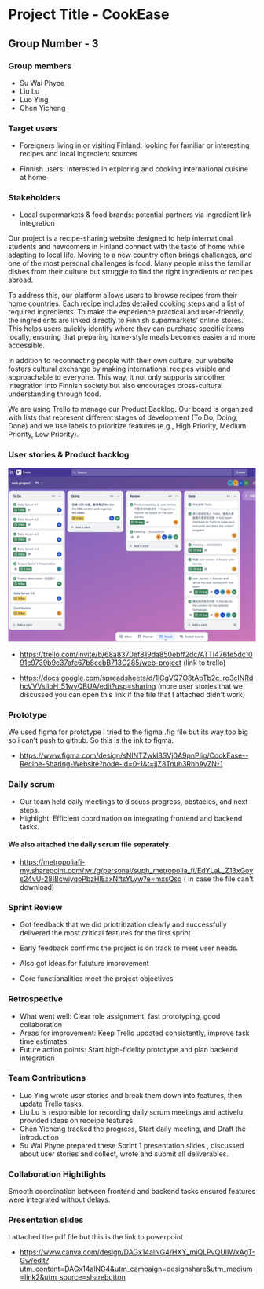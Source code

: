 # Project Title - CookEase
## Group Number - 3
### Group members
- Su Wai Phyoe
- Liu Lu
- Luo Ying
- Chen Yicheng

### Target users
- Foreigners living in or visiting Finland: looking for familiar or interesting recipes and local ingredient sources

- Finnish users: Interested in exploring and cooking international cuisine at home

### Stakeholders
- Local supermarkets & food brands: potential partners via ingredient link integration

Our project is a recipe-sharing website designed to help international students and newcomers in Finland connect with the taste of home while adapting to local life. Moving to a new country often brings challenges, and one of the most personal challenges is food. Many people miss the familiar dishes from their culture but struggle to find the right ingredients or recipes abroad.

To address this, our platform allows users to browse recipes from their home countries. Each recipe includes detailed cooking steps and a list of required ingredients. To make the experience practical and user-friendly, the ingredients are linked directly to Finnish supermarkets’ online stores. This helps users quickly identify where they can purchase specific items locally, ensuring that preparing home-style meals becomes easier and more accessible.

In addition to reconnecting people with their own culture, our website fosters cultural exchange by making international recipes visible and approachable to everyone. This way, it not only supports smoother integration into Finnish society but also encourages cross-cultural understanding through food.

We are using Trello to manage our Product Backlog. Our board is organized with lists that represent different stages of development (To Do, Doing, Done) and we use labels to prioritize features (e.g., High Priority, Medium Priority, Low Priority).

### User stories & Product backlog

![screenshot of Trello](images/trelloscreenshot.png)

- https://trello.com/invite/b/68a8370ef819da850ebff2dc/ATTI476fe5dc1091c9739b9c37afc67b8ccbB713C285/web-project (link to trello)

- https://docs.google.com/spreadsheets/d/1lCgVQ7O8tAbTb2c_ro3cINRdhcVVVsIIoH_51wyQBUA/edit?usp=sharing  (more user stories that we discussed you can open this link if the file that I attached didn't work)

### Prototype

We used figma for prototype
I tried to the figma .fig file but its way too big so i can't push to github. So this is the ink to figma.

- https://www.figma.com/design/sNlNTZwkl8SVj0A9pnPIig/CookEase--Recipe-Sharing-Website?node-id=0-1&t=jjZ8Tnuh3RhhAyZN-1
 
### Daily scrum

- Our team held daily meetings to discuss progress, obstacles, and next steps.
- Highlight: Efficient coordination on integrating frontend and backend tasks.

#### We also attached the daily scrum file seperately.
- https://metropoliafi-my.sharepoint.com/:w:/g/personal/suph_metropolia_fi/EdYLaL_Z13xGoys24vU-28IBcwiyqoPbzHlEaxNftsYLyw?e=mxsQso  ( in case the file can't download)

### Sprint Review

- Got feedback that we did priotritization clearly and successfully delivered the most critical features for the first sprint

- Early feedback confirms the project is on track to meet user needs.

- Also got ideas for fututure improvement 

- Core functionalities meet the project objectives

### Retrospective

- What went well: Clear  role assignment, fast prototyping, good collaboration
- Areas for improvement:  Keep Trello updated consistently, improve task time estimates.
- Future action points: Start high-fidelity prototype and plan backend integration

### Team Contributions

* Luo Ying wrote user stories and break them down into features, then update Trello tasks.
* Liu Lu  is responsible for recording daily scrum meetings and activelu provided ideas on receipe features
* Chen Yicheng tracked the progress,  Start daily meeting, and Draft the introduction
* Su Wai Phyoe prepared these Sprint 1 presentation slides , discussed about user stories and collect, wrote and submit all deliverables.

### Collaboration Hightlights
Smooth coordination between frontend and backend tasks ensured features were integrated without delays.

### Presentation slides 

I attached the pdf file but this is the link to powerpoint 

- https://www.canva.com/design/DAGx14alNG4/HXY_miQLPvQUlIWxAgT-Gw/edit?utm_content=DAGx14alNG4&utm_campaign=designshare&utm_medium=link2&utm_source=sharebutton





